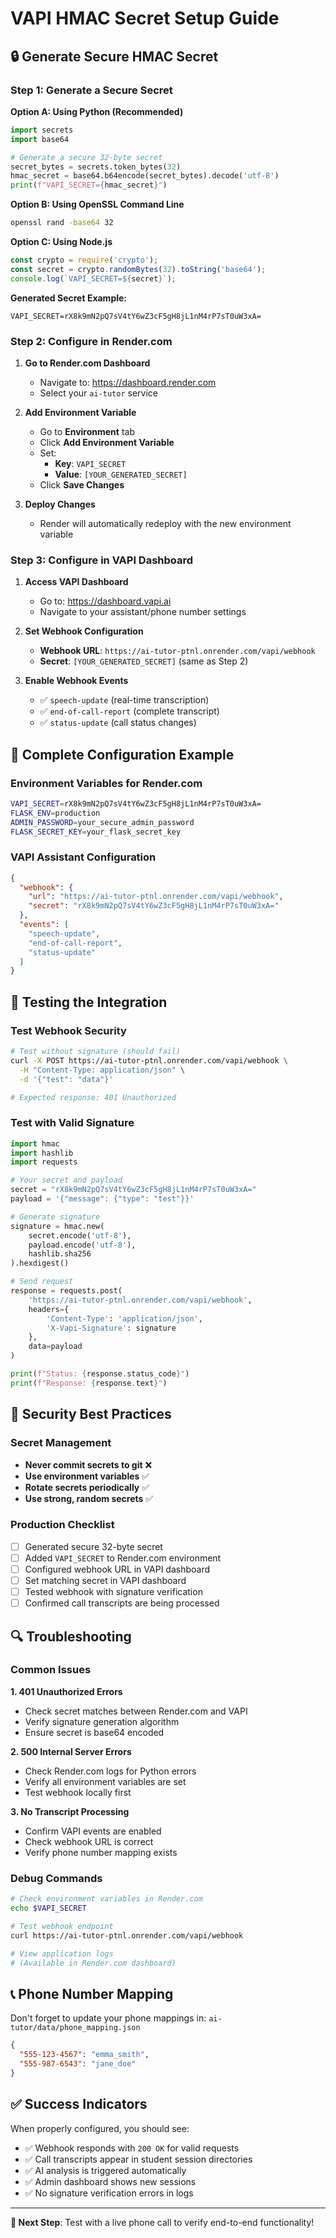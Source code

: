 # VAPI HMAC Secret Setup Guide

## 🔒 Generate Secure HMAC Secret

### Step 1: Generate a Secure Secret

**Option A: Using Python (Recommended)**
```python
import secrets
import base64

# Generate a secure 32-byte secret
secret_bytes = secrets.token_bytes(32)
hmac_secret = base64.b64encode(secret_bytes).decode('utf-8')
print(f"VAPI_SECRET={hmac_secret}")
```

**Option B: Using OpenSSL Command Line**
```bash
openssl rand -base64 32
```

**Option C: Using Node.js**
```javascript
const crypto = require('crypto');
const secret = crypto.randomBytes(32).toString('base64');
console.log(`VAPI_SECRET=${secret}`);
```

**Generated Secret Example:**
```
VAPI_SECRET=rX8k9mN2pQ7sV4tY6wZ3cF5gH8jL1nM4rP7sT0uW3xA=
```

### Step 2: Configure in Render.com

1. **Go to Render.com Dashboard**
   - Navigate to: https://dashboard.render.com
   - Select your `ai-tutor` service

2. **Add Environment Variable**
   - Go to **Environment** tab
   - Click **Add Environment Variable**
   - Set:
     - **Key**: `VAPI_SECRET`
     - **Value**: `[YOUR_GENERATED_SECRET]`
   - Click **Save Changes**

3. **Deploy Changes**
   - Render will automatically redeploy with the new environment variable

### Step 3: Configure in VAPI Dashboard

1. **Access VAPI Dashboard**
   - Go to: https://dashboard.vapi.ai
   - Navigate to your assistant/phone number settings

2. **Set Webhook Configuration**
   - **Webhook URL**: `https://ai-tutor-ptnl.onrender.com/vapi/webhook`
   - **Secret**: `[YOUR_GENERATED_SECRET]` (same as Step 2)

3. **Enable Webhook Events**
   - ✅ `speech-update` (real-time transcription)
   - ✅ `end-of-call-report` (complete transcript)
   - ✅ `status-update` (call status changes)

## 🔧 Complete Configuration Example

### Environment Variables for Render.com
```bash
VAPI_SECRET=rX8k9mN2pQ7sV4tY6wZ3cF5gH8jL1nM4rP7sT0uW3xA=
FLASK_ENV=production
ADMIN_PASSWORD=your_secure_admin_password
FLASK_SECRET_KEY=your_flask_secret_key
```

### VAPI Assistant Configuration
```json
{
  "webhook": {
    "url": "https://ai-tutor-ptnl.onrender.com/vapi/webhook",
    "secret": "rX8k9mN2pQ7sV4tY6wZ3cF5gH8jL1nM4rP7sT0uW3xA="
  },
  "events": [
    "speech-update",
    "end-of-call-report", 
    "status-update"
  ]
}
```

## 🧪 Testing the Integration

### Test Webhook Security
```bash
# Test without signature (should fail)
curl -X POST https://ai-tutor-ptnl.onrender.com/vapi/webhook \
  -H "Content-Type: application/json" \
  -d '{"test": "data"}'

# Expected response: 401 Unauthorized
```

### Test with Valid Signature
```python
import hmac
import hashlib
import requests

# Your secret and payload
secret = "rX8k9mN2pQ7sV4tY6wZ3cF5gH8jL1nM4rP7sT0uW3xA="
payload = '{"message": {"type": "test"}}'

# Generate signature
signature = hmac.new(
    secret.encode('utf-8'),
    payload.encode('utf-8'),
    hashlib.sha256
).hexdigest()

# Send request
response = requests.post(
    'https://ai-tutor-ptnl.onrender.com/vapi/webhook',
    headers={
        'Content-Type': 'application/json',
        'X-Vapi-Signature': signature
    },
    data=payload
)

print(f"Status: {response.status_code}")
print(f"Response: {response.text}")
```

## 🚨 Security Best Practices

### Secret Management
- **Never commit secrets to git** ❌
- **Use environment variables** ✅
- **Rotate secrets periodically** ✅
- **Use strong, random secrets** ✅

### Production Checklist
- [ ] Generated secure 32-byte secret
- [ ] Added `VAPI_SECRET` to Render.com environment
- [ ] Configured webhook URL in VAPI dashboard
- [ ] Set matching secret in VAPI dashboard
- [ ] Tested webhook with signature verification
- [ ] Confirmed call transcripts are being processed

## 🔍 Troubleshooting

### Common Issues

**1. 401 Unauthorized Errors**
- Check secret matches between Render.com and VAPI
- Verify signature generation algorithm
- Ensure secret is base64 encoded

**2. 500 Internal Server Errors**
- Check Render.com logs for Python errors
- Verify all environment variables are set
- Test webhook locally first

**3. No Transcript Processing**
- Confirm VAPI events are enabled
- Check webhook URL is correct
- Verify phone number mapping exists

### Debug Commands
```bash
# Check environment variables in Render.com
echo $VAPI_SECRET

# Test webhook endpoint
curl https://ai-tutor-ptnl.onrender.com/vapi/webhook

# View application logs
# (Available in Render.com dashboard)
```

## 📞 Phone Number Mapping

Don't forget to update your phone mappings in:
`ai-tutor/data/phone_mapping.json`

```json
{
  "555-123-4567": "emma_smith",
  "555-987-6543": "jane_doe"
}
```

## ✅ Success Indicators

When properly configured, you should see:
- ✅ Webhook responds with `200 OK` for valid requests
- ✅ Call transcripts appear in student session directories
- ✅ AI analysis is triggered automatically
- ✅ Admin dashboard shows new sessions
- ✅ No signature verification errors in logs

---

**🎯 Next Step**: Test with a live phone call to verify end-to-end functionality!
